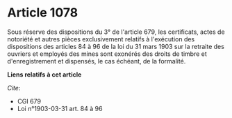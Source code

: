 # Article 1078

Sous réserve des dispositions du 3° de l'article 679, les certificats, actes de notoriété et autres pièces exclusivement
relatifs à l'exécution des dispositions des articles 84 à 96 de la loi du 31 mars 1903 sur la retraite des ouvriers et
employés des mines sont exonérés des droits de timbre et d'enregistrement et dispensés, le cas échéant, de la formalité.

**Liens relatifs à cet article**

_Cite_:

  - CGI 679
  - Loi n°1903-03-31 art. 84 à 96
